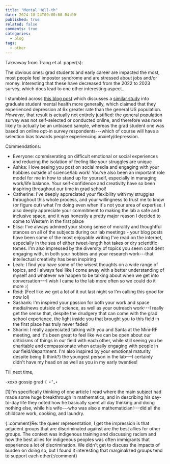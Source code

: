 ```yaml
---
title: "Mental Hell-th"
date: 2024-10-24T09:00:00-04:00
published: true
related: false
comments: true
categories:
  - blog
tags:
  - other
---
```


Takeaway from Trang et al. paper(s):

The obvious ones: grad students and early career are impacted the most, most people feel impostor syndrome and are stressed about jobs and/or money. Interesting that these have decreased from the 2022 to 2023 survey, which does lead to one other interesting aspect...

I stumbled across [this blog post](https://dynamicecology.wordpress.com/2018/05/01/journals-have-a-responsibility-to-ensure-ethical-oversight-of-mental-health-research-and-we-do-not-currently-have-evidence-that-grad-students-are-6x-as-likely-as-the-general-population-to-have-depres/) which discusses a [similar study](https://www.nature.com/articles/nbt.4089) into graduate student mental health more generally, which claimed that they experienced depression at 6x greater rate than the general US population. _However_, that result is actually not entirely justified: the general population survey was not self-selected or conducted online, and therefore was more likely to actually be an unbiased sample, whereas the grad student one was based on online opt-in survey respondents---which of course will have a selection bias towards people experiencing anxiety/depression.


Commendations:

- Everyone: commiserating on difficult emotional or social experiences and reducing the isolation of feeling like your struggles are unique
- Ashka: I love seeing you post on social media and engaging with your hobbies outside of science/lab work! You've also been an important role model for me in how to stand up for yourself, especially in managing work/life balance. Your self-confidence and creativity have so been inspiring throughout our time in grad school!
- Catherine: I've deeply appreciated your flexibility with my struggles throughout this whole process, and your willingness to trust me to know (or figure out) what I'm doing even when it's not your area of expertise. I also deeply appreciate your commitment to making the lab a safe and inclusive space, and it was honestly a pretty major reason I decided to come to Western in the first place
- Elisa: I've always admired your strong sense of morality and thoughtful stances on all of the subjects during our lab meetings - your blog posts have been some of the most enjoyable writing I've read on the internet, especially in the sea of either tweet-length hot takes or dry scientific tomes. I'm also impressed by the diversity of topics you seem confident engaging with, in both your hobbies and your research work---that intellectual creativity has been inspiring
- Leah: I find you have some of the wisest thoughts on a wide range of topics, and I always feel like I come away with a better understanding of myself and whatever we happen to be talking about when we get into conversation---I wish I came to the lab more often so we could do it more :(
- Reid: (Feel like we got a lot of it out last night so I'm calling this good for now lol)
- Sashank: I'm inspired your passion for both your work and space media/news outside of science, as well as your outreach work---I really get the sense that, despite the drudgery that can come with the grad school experience, the light inside you that brought you to this field in the first place has truly never faded
- Sharini: I really appreciated talking with you and Santa at the Mini-RF meeting, and it's been great to feel like we can be open about our criticisms of things in our field with each other, while still seeing you be charitable and compassionate when actually engaging with people in our field/department. I'm also inspired by your emotional maturity despite being (I think?) the youngest person in the lab---I certainly didn't have my head on as well as you in my early twenties!




Till next time,

-xoxo gossip grad ☾⋆⁺₊⋆


<span class="ref"><span class="refnum">[1]</span><span class="refbody">I'm specifically thinking of one article I read where the main subject had made some huge breakthrough in mathematics, and in describing his day-to-day life they noted how he basically spent all day thinking and doing nothing else, while his wife---who was also a mathematician!---did all the childcare work, cooking, and laundry.
</span></span>

{::comment}Re: the queer representation, I get the impression is that adjacent groups that are discriminated against are the best allies for other groups. The context was indigenous training and discussing racism and how the best allies for indigenous peoples was often immigrants that experience a lot of discrimination. We didn't get to discuss the impacts of burden on doing so, but I found it interesting that marginalized groups tend to support each other{:/comment}
